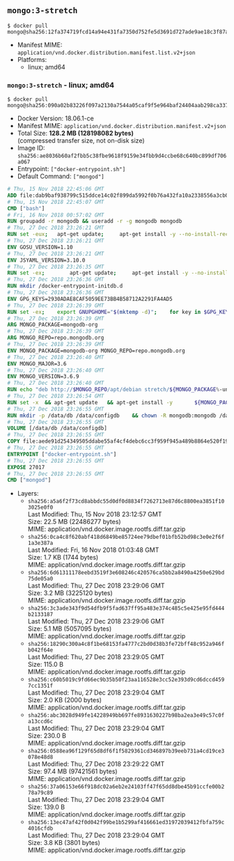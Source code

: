 ## `mongo:3-stretch`

```console
$ docker pull mongo@sha256:12fa374719fcd14a94e431fa7350d752fe5d3691d727ade9ae18c3f87af91d53
```

-	Manifest MIME: `application/vnd.docker.distribution.manifest.list.v2+json`
-	Platforms:
	-	linux; amd64

### `mongo:3-stretch` - linux; amd64

```console
$ docker pull mongo@sha256:090a02b83226f097a2130a7544a05caf9f5e964baf24404aab298ca337418112
```

-	Docker Version: 18.06.1-ce
-	Manifest MIME: `application/vnd.docker.distribution.manifest.v2+json`
-	Total Size: **128.2 MB (128198082 bytes)**  
	(compressed transfer size, not on-disk size)
-	Image ID: `sha256:ae8036b60af2fbb5c38fbe9618f9159e34fbb9d4ccbe68c640bc899df706a067`
-	Entrypoint: `["docker-entrypoint.sh"]`
-	Default Command: `["mongod"]`

```dockerfile
# Thu, 15 Nov 2018 22:45:06 GMT
ADD file:dab9baf938799c515ddce14c02f899da5992f0b76a432fa10a2338556a3cb04f in / 
# Thu, 15 Nov 2018 22:45:07 GMT
CMD ["bash"]
# Fri, 16 Nov 2018 00:57:02 GMT
RUN groupadd -r mongodb && useradd -r -g mongodb mongodb
# Thu, 27 Dec 2018 23:26:21 GMT
RUN set -eux; 	apt-get update; 	apt-get install -y --no-install-recommends 		ca-certificates 		jq 		numactl 	; 	if ! command -v ps > /dev/null; then 		apt-get install -y --no-install-recommends procps; 	fi; 	rm -rf /var/lib/apt/lists/*
# Thu, 27 Dec 2018 23:26:21 GMT
ENV GOSU_VERSION=1.10
# Thu, 27 Dec 2018 23:26:21 GMT
ENV JSYAML_VERSION=3.10.0
# Thu, 27 Dec 2018 23:26:35 GMT
RUN set -ex; 		apt-get update; 	apt-get install -y --no-install-recommends 		wget 	; 	if ! command -v gpg > /dev/null; then 		apt-get install -y --no-install-recommends gnupg dirmngr; 	fi; 	rm -rf /var/lib/apt/lists/*; 		dpkgArch="$(dpkg --print-architecture | awk -F- '{ print $NF }')"; 	wget -O /usr/local/bin/gosu "https://github.com/tianon/gosu/releases/download/$GOSU_VERSION/gosu-$dpkgArch"; 	wget -O /usr/local/bin/gosu.asc "https://github.com/tianon/gosu/releases/download/$GOSU_VERSION/gosu-$dpkgArch.asc"; 	export GNUPGHOME="$(mktemp -d)"; 	gpg --batch --keyserver ha.pool.sks-keyservers.net --recv-keys B42F6819007F00F88E364FD4036A9C25BF357DD4; 	gpg --batch --verify /usr/local/bin/gosu.asc /usr/local/bin/gosu; 	command -v gpgconf && gpgconf --kill all || :; 	rm -r "$GNUPGHOME" /usr/local/bin/gosu.asc; 	chmod +x /usr/local/bin/gosu; 	gosu nobody true; 		wget -O /js-yaml.js "https://github.com/nodeca/js-yaml/raw/${JSYAML_VERSION}/dist/js-yaml.js"; 		apt-get purge -y --auto-remove wget
# Thu, 27 Dec 2018 23:26:36 GMT
RUN mkdir /docker-entrypoint-initdb.d
# Thu, 27 Dec 2018 23:26:36 GMT
ENV GPG_KEYS=2930ADAE8CAF5059EE73BB4B58712A2291FA4AD5
# Thu, 27 Dec 2018 23:26:39 GMT
RUN set -ex; 	export GNUPGHOME="$(mktemp -d)"; 	for key in $GPG_KEYS; do 		gpg --batch --keyserver ha.pool.sks-keyservers.net --recv-keys "$key"; 	done; 	gpg --batch --export $GPG_KEYS > /etc/apt/trusted.gpg.d/mongodb.gpg; 	command -v gpgconf && gpgconf --kill all || :; 	rm -r "$GNUPGHOME"; 	apt-key list
# Thu, 27 Dec 2018 23:26:39 GMT
ARG MONGO_PACKAGE=mongodb-org
# Thu, 27 Dec 2018 23:26:39 GMT
ARG MONGO_REPO=repo.mongodb.org
# Thu, 27 Dec 2018 23:26:39 GMT
ENV MONGO_PACKAGE=mongodb-org MONGO_REPO=repo.mongodb.org
# Thu, 27 Dec 2018 23:26:40 GMT
ENV MONGO_MAJOR=3.6
# Thu, 27 Dec 2018 23:26:40 GMT
ENV MONGO_VERSION=3.6.9
# Thu, 27 Dec 2018 23:26:40 GMT
RUN echo "deb http://$MONGO_REPO/apt/debian stretch/${MONGO_PACKAGE%-unstable}/$MONGO_MAJOR main" | tee "/etc/apt/sources.list.d/${MONGO_PACKAGE%-unstable}.list"
# Thu, 27 Dec 2018 23:26:54 GMT
RUN set -x 	&& apt-get update 	&& apt-get install -y 		${MONGO_PACKAGE}=$MONGO_VERSION 		${MONGO_PACKAGE}-server=$MONGO_VERSION 		${MONGO_PACKAGE}-shell=$MONGO_VERSION 		${MONGO_PACKAGE}-mongos=$MONGO_VERSION 		${MONGO_PACKAGE}-tools=$MONGO_VERSION 	&& rm -rf /var/lib/apt/lists/* 	&& rm -rf /var/lib/mongodb 	&& mv /etc/mongod.conf /etc/mongod.conf.orig
# Thu, 27 Dec 2018 23:26:55 GMT
RUN mkdir -p /data/db /data/configdb 	&& chown -R mongodb:mongodb /data/db /data/configdb
# Thu, 27 Dec 2018 23:26:55 GMT
VOLUME [/data/db /data/configdb]
# Thu, 27 Dec 2018 23:26:55 GMT
COPY file:aede91d254349505ddabe55af4cf4debc6cc3f959f945a489b8864e520f193e8 in /usr/local/bin/ 
# Thu, 27 Dec 2018 23:26:55 GMT
ENTRYPOINT ["docker-entrypoint.sh"]
# Thu, 27 Dec 2018 23:26:55 GMT
EXPOSE 27017
# Thu, 27 Dec 2018 23:26:55 GMT
CMD ["mongod"]
```

-	Layers:
	-	`sha256:a5a6f2f73cd8abbdc55d0df0d8834f7262713e87d6c8800ea3851f103025e0f0`  
		Last Modified: Thu, 15 Nov 2018 23:12:57 GMT  
		Size: 22.5 MB (22486277 bytes)  
		MIME: application/vnd.docker.image.rootfs.diff.tar.gzip
	-	`sha256:0ca4c8f620abf418d6849be85724ee79dbef01bfb52bd98c3e0e2f6f1a3e387a`  
		Last Modified: Fri, 16 Nov 2018 01:03:48 GMT  
		Size: 1.7 KB (1744 bytes)  
		MIME: application/vnd.docker.image.rootfs.diff.tar.gzip
	-	`sha256:6d61311178eebd3519f3e608246c420576ca5bb2a8490a4250e629bd75de05a0`  
		Last Modified: Thu, 27 Dec 2018 23:29:06 GMT  
		Size: 3.2 MB (3225120 bytes)  
		MIME: application/vnd.docker.image.rootfs.diff.tar.gzip
	-	`sha256:3c3ade343f9d54dfb9f5fad637ff95a483e374c485c5e425e95fd444b2133187`  
		Last Modified: Thu, 27 Dec 2018 23:29:06 GMT  
		Size: 5.1 MB (5057095 bytes)  
		MIME: application/vnd.docker.image.rootfs.diff.tar.gzip
	-	`sha256:18290c300a4c8f1be68153fa4777c2bd0d38b3fe72bff48c952a946fb042f64e`  
		Last Modified: Thu, 27 Dec 2018 23:29:05 GMT  
		Size: 115.0 B  
		MIME: application/vnd.docker.image.rootfs.diff.tar.gzip
	-	`sha256:c60b5019c9fd66ec9b35b50f23aa116528e3cc52e393d9cd6dccd4597cc1351f`  
		Last Modified: Thu, 27 Dec 2018 23:29:04 GMT  
		Size: 2.0 KB (2000 bytes)  
		MIME: application/vnd.docker.image.rootfs.diff.tar.gzip
	-	`sha256:abc3028d949fe14228949bb697fe8931630227b98ba2ea3e49c57c0fa13ccd6c`  
		Last Modified: Thu, 27 Dec 2018 23:29:04 GMT  
		Size: 230.0 B  
		MIME: application/vnd.docker.image.rootfs.diff.tar.gzip
	-	`sha256:0588ea96f129f65d8df6f1f5829361cd346897b39eeb731a4cd19ce3078e48d8`  
		Last Modified: Thu, 27 Dec 2018 23:29:22 GMT  
		Size: 97.4 MB (97421561 bytes)  
		MIME: application/vnd.docker.image.rootfs.diff.tar.gzip
	-	`sha256:37a06153e66f918dc02a6eb2e24103ff47f65dd8dbe45b91ccfe00b278a79c89`  
		Last Modified: Thu, 27 Dec 2018 23:29:04 GMT  
		Size: 139.0 B  
		MIME: application/vnd.docker.image.rootfs.diff.tar.gzip
	-	`sha256:13ec47af42f0d042f99be1b5299af416661ed31972039412fbfa759c4016cfdb`  
		Last Modified: Thu, 27 Dec 2018 23:29:04 GMT  
		Size: 3.8 KB (3801 bytes)  
		MIME: application/vnd.docker.image.rootfs.diff.tar.gzip
